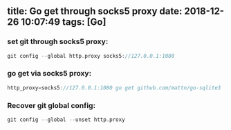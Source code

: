 title: Go get through socks5 proxy
date: 2018-12-26 10:07:49
tags: [Go]
---
### set git through socks5 proxy:

```go
git config --global http.proxy socks5://127.0.0.1:1080
```

### go get via socks5 proxy:

```go
http_proxy=socks5://127.0.0.1:1080 go get github.com/mattn/go-sqlite3
```

### Recover git global config:

```go
git config --global --unset http.proxy
```